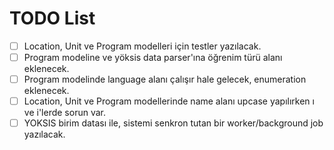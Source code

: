 # TODO List

- [ ] Location, Unit ve Program modelleri için testler yazılacak.
- [ ] Program modeline ve yöksis data parser'ına öğrenim türü alanı eklenecek.
- [ ] Program modelinde language alanı çalışır hale gelecek, enumeration eklenecek.
- [ ] Location, Unit ve Program modellerinde name alanı upcase yapılırken ı ve i'lerde sorun var.
- [ ] YOKSIS birim datası ile, sistemi senkron tutan bir worker/background job yazılacak.